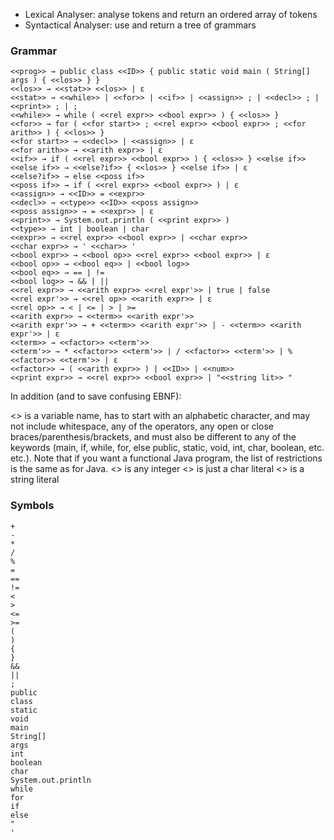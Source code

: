 - Lexical Analyser: analyse tokens and return an ordered array of tokens
- Syntactical Analyser: use and return a tree of grammars


### Grammar
```
<<prog>> → public class <<ID>> { public static void main ( String[] args ) { <<los>> } } 
<<los>> → <<stat>> <<los>> | ε
<<stat>> → <<while>> | <<for>> | <<if>> | <<assign>> ; | <<decl>> ; | <<print>> ; | ;
<<while>> → while ( <<rel expr>> <<bool expr>> ) { <<los>> } 
<<for>> → for ( <<for start>> ; <<rel expr>> <<bool expr>> ; <<for arith>> ) { <<los>> } 
<<for start>> → <<decl>> | <<assign>> | ε
<<for arith>> → <<arith expr>> | ε
<<if>> → if ( <<rel expr>> <<bool expr>> ) { <<los>> } <<else if>>
<<else if>> → <<else?if>> { <<los>> } <<else if>> | ε
<<else?if>> → else <<poss if>>
<<poss if>> → if ( <<rel expr>> <<bool expr>> ) | ε
<<assign>> → <<ID>> = <<expr>>
<<decl>> → <<type>> <<ID>> <<poss assign>>
<<poss assign>> → = <<expr>> | ε
<<print>> → System.out.println ( <<print expr>> )
<<type>> → int | boolean | char
<<expr>> → <<rel expr>> <<bool expr>> | <<char expr>>
<<char expr>> → ' <<char>> ' 
<<bool expr>> → <<bool op>> <<rel expr>> <<bool expr>> | ε
<<bool op>> → <<bool eq>> | <<bool log>>
<<bool eq>> → == | != 
<<bool log>> → && | ||
<<rel expr>> → <<arith expr>> <<rel expr'>> | true | false
<<rel expr'>> → <<rel op>> <<arith expr>> | ε
<<rel op>> → < | <= | > | >=
<<arith expr>> → <<term>> <<arith expr'>>
<<arith expr'>> → + <<term>> <<arith expr'>> | - <<term>> <<arith expr'>> | ε
<<term>> → <<factor>> <<term'>>
<<term'>> → * <<factor>> <<term'>> | / <<factor>> <<term'>> | % <<factor>> <<term'>> | ε
<<factor>> → ( <<arith expr>> ) | <<ID>> | <<num>>
<<print expr>> → <<rel expr>> <<bool expr>> | "<<string lit>> "
```
In addition (and to save confusing EBNF):

<<ID>> is a variable name, has to start with an alphabetic character, and may not include whitespace, any of the operators, any open or close braces/parenthesis/brackets, and must also be different to any of the keywords (main, if, while, for, else public, static, void, int, char, boolean, etc. etc.). Note that if you want a functional Java program, the list of restrictions is the same as for Java.
<<num>> is any integer
<<char>> is just a char literal
<<string lit>> is a string literal

### Symbols
```
+
-
*
/
%
=
==
!=
<
>
<=
>=
(
)
{
}
&& 
|| 
; 
public 
class 
static 
void 
main 
String[] 
args 
int 
boolean 
char 
System.out.println 
while 
for 
if 
else 
" 
' 
```